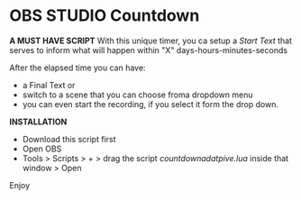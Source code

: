 # OBS STUDIO Countdown

**A MUST HAVE SCRIPT**
With this unique timer, you ca setup a *Start Text* that serves to inform what will happen within  "X" days-hours-minutes-seconds

After the elapsed time you can have:
- a Final Text or
- switch to a scene that you can choose froma dropdown menu
- you can even start the recording, if you select it form the drop down.


**INSTALLATION**
- Download this script first
- Open OBS
- Tools > Scripts > + > drag the script *countdownadatpive.lua* inside that window > Open

Enjoy



